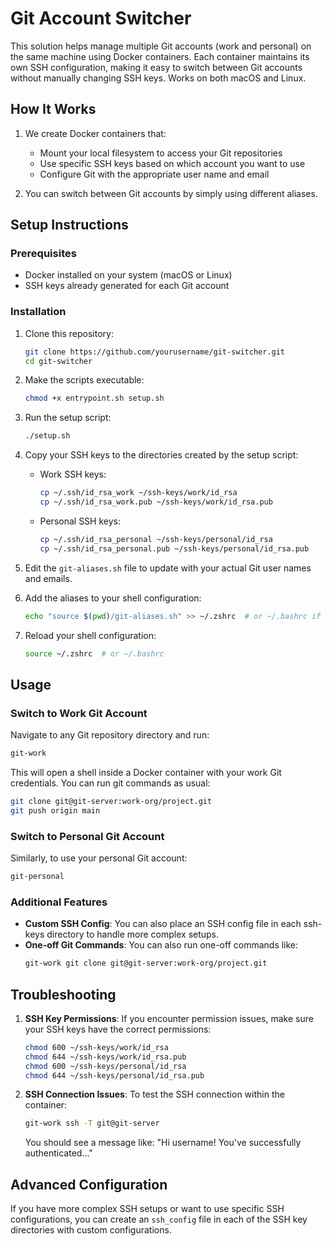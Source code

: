 # Git Account Switcher

This solution helps manage multiple Git accounts (work and personal) on the same machine using Docker containers. Each container maintains its own SSH configuration, making it easy to switch between Git accounts without manually changing SSH keys. Works on both macOS and Linux.

## How It Works

1. We create Docker containers that:
   - Mount your local filesystem to access your Git repositories
   - Use specific SSH keys based on which account you want to use
   - Configure Git with the appropriate user name and email

2. You can switch between Git accounts by simply using different aliases.

## Setup Instructions

### Prerequisites

- Docker installed on your system (macOS or Linux)
- SSH keys already generated for each Git account

### Installation

1. Clone this repository:
   ```bash
   git clone https://github.com/yourusername/git-switcher.git
   cd git-switcher
   ```

2. Make the scripts executable:
   ```bash
   chmod +x entrypoint.sh setup.sh
   ```

3. Run the setup script:
   ```bash
   ./setup.sh
   ```

4. Copy your SSH keys to the directories created by the setup script:
   - Work SSH keys:
     ```bash
     cp ~/.ssh/id_rsa_work ~/ssh-keys/work/id_rsa
     cp ~/.ssh/id_rsa_work.pub ~/ssh-keys/work/id_rsa.pub
     ```
   - Personal SSH keys:
     ```bash
     cp ~/.ssh/id_rsa_personal ~/ssh-keys/personal/id_rsa
     cp ~/.ssh/id_rsa_personal.pub ~/ssh-keys/personal/id_rsa.pub
     ```

5. Edit the `git-aliases.sh` file to update with your actual Git user names and emails.

6. Add the aliases to your shell configuration:
   ```bash
   echo "source $(pwd)/git-aliases.sh" >> ~/.zshrc  # or ~/.bashrc if you use bash
   ```

7. Reload your shell configuration:
   ```bash
   source ~/.zshrc  # or ~/.bashrc
   ```

## Usage

### Switch to Work Git Account

Navigate to any Git repository directory and run:
```bash
git-work
```

This will open a shell inside a Docker container with your work Git credentials. You can run git commands as usual:
```bash
git clone git@git-server:work-org/project.git
git push origin main
```

### Switch to Personal Git Account

Similarly, to use your personal Git account:
```bash
git-personal
```

### Additional Features

- **Custom SSH Config**: You can also place an SSH config file in each ssh-keys directory to handle more complex setups.
- **One-off Git Commands**: You can also run one-off commands like:
  ```bash
  git-work git clone git@git-server:work-org/project.git
  ```

## Troubleshooting

1. **SSH Key Permissions**: If you encounter permission issues, make sure your SSH keys have the correct permissions:
   ```bash
   chmod 600 ~/ssh-keys/work/id_rsa
   chmod 644 ~/ssh-keys/work/id_rsa.pub
   chmod 600 ~/ssh-keys/personal/id_rsa
   chmod 644 ~/ssh-keys/personal/id_rsa.pub
   ```

2. **SSH Connection Issues**: To test the SSH connection within the container:
   ```bash
   git-work ssh -T git@git-server
   ```
   You should see a message like: "Hi username! You've successfully authenticated..."

## Advanced Configuration

If you have more complex SSH setups or want to use specific SSH configurations, you can create an `ssh_config` file in each of the SSH key directories with custom configurations.
